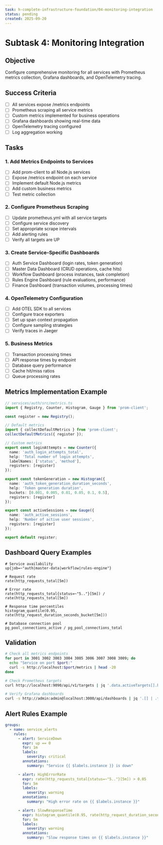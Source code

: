 ```yaml
---
task: h-complete-infrastructure-foundation/04-monitoring-integration
status: pending
created: 2025-09-20
---
```


# Subtask 4: Monitoring Integration

## Objective
Configure comprehensive monitoring for all services with Prometheus metrics collection, Grafana dashboards, and OpenTelemetry tracing.

## Success Criteria
- [ ] All services expose /metrics endpoints
- [ ] Prometheus scraping all service metrics
- [ ] Custom metrics implemented for business operations
- [ ] Grafana dashboards showing real-time data
- [ ] OpenTelemetry tracing configured
- [ ] Log aggregation working

## Tasks

### 1. Add Metrics Endpoints to Services
- [ ] Add prom-client to all Node.js services
- [ ] Expose /metrics endpoint on each service
- [ ] Implement default Node.js metrics
- [ ] Add custom business metrics
- [ ] Test metric collection

### 2. Configure Prometheus Scraping
- [ ] Update prometheus.yml with all service targets
- [ ] Configure service discovery
- [ ] Set appropriate scrape intervals
- [ ] Add alerting rules
- [ ] Verify all targets are UP

### 3. Create Service-Specific Dashboards
- [ ] Auth Service Dashboard (login rates, token generation)
- [ ] Master Data Dashboard (CRUD operations, cache hits)
- [ ] Workflow Dashboard (process instances, task completion)
- [ ] Rules Engine Dashboard (rule evaluations, performance)
- [ ] Finance Dashboard (transaction volumes, processing times)

### 4. OpenTelemetry Configuration
- [ ] Add OTEL SDK to all services
- [ ] Configure trace exporters
- [ ] Set up span context propagation
- [ ] Configure sampling strategies
- [ ] Verify traces in Jaeger

### 5. Business Metrics
- [ ] Transaction processing times
- [ ] API response times by endpoint
- [ ] Database query performance
- [ ] Cache hit/miss ratios
- [ ] Queue processing rates

## Metrics Implementation Example

```typescript
// services/auth/src/metrics.ts
import { Registry, Counter, Histogram, Gauge } from 'prom-client';

const register = new Registry();

// Default metrics
import { collectDefaultMetrics } from 'prom-client';
collectDefaultMetrics({ register });

// Custom metrics
export const loginAttempts = new Counter({
  name: 'auth_login_attempts_total',
  help: 'Total number of login attempts',
  labelNames: ['status', 'method'],
  registers: [register]
});

export const tokenGeneration = new Histogram({
  name: 'auth_token_generation_duration_seconds',
  help: 'Token generation duration',
  buckets: [0.001, 0.005, 0.01, 0.05, 0.1, 0.5],
  registers: [register]
});

export const activeSessions = new Gauge({
  name: 'auth_active_sessions',
  help: 'Number of active user sessions',
  registers: [register]
});

export default register;
```

## Dashboard Query Examples

```promql
# Service availability
up{job=~"auth|master-data|workflow|rules-engine"}

# Request rate
rate(http_requests_total[5m])

# Error rate
rate(http_requests_total{status=~"5.."}[5m]) / rate(http_requests_total[5m])

# Response time percentiles
histogram_quantile(0.95, rate(http_request_duration_seconds_bucket[5m]))

# Database connection pool
pg_pool_connections_active / pg_pool_connections_total
```

## Validation
```bash
# Check all metrics endpoints
for port in 3001 3002 3003 3004 3005 3006 3007 3008 3009; do
  echo "Service on port $port:"
  curl -s http://localhost:$port/metrics | head -20
done

# Check Prometheus targets
curl http://localhost:9090/api/v1/targets | jq '.data.activeTargets[].health'

# Verify Grafana dashboards
curl -s http://admin:admin@localhost:3000/api/dashboards | jq '.[] | .title'
```

## Alert Rules Example
```yaml
groups:
  - name: service_alerts
    rules:
      - alert: ServiceDown
        expr: up == 0
        for: 1m
        labels:
          severity: critical
        annotations:
          summary: "Service {{ $labels.instance }} is down"

      - alert: HighErrorRate
        expr: rate(http_requests_total{status=~"5.."}[5m]) > 0.05
        for: 5m
        labels:
          severity: warning
        annotations:
          summary: "High error rate on {{ $labels.instance }}"

      - alert: SlowResponseTime
        expr: histogram_quantile(0.95, rate(http_request_duration_seconds_bucket[5m])) > 1
        for: 5m
        labels:
          severity: warning
        annotations:
          summary: "Slow response times on {{ $labels.instance }}"
```